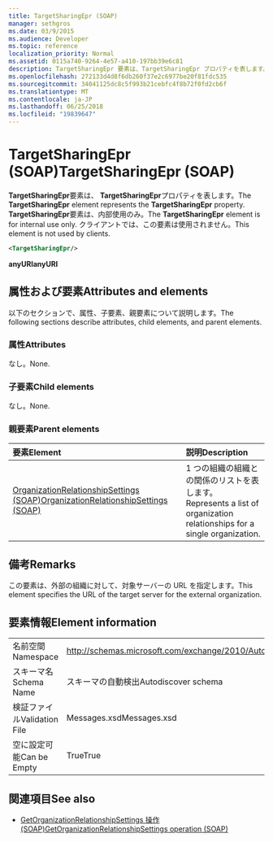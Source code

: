 ```yaml
---
title: TargetSharingEpr (SOAP)
manager: sethgros
ms.date: 03/9/2015
ms.audience: Developer
ms.topic: reference
localization_priority: Normal
ms.assetid: 0115a740-9264-4e57-a410-197bb39e6c81
description: TargetSharingEpr 要素は、TargetSharingEpr プロパティを表します。 TargetSharingEpr 要素は、内部使用のみ。
ms.openlocfilehash: 272133d4d8f6db260f37e2c6977be20f81fdc535
ms.sourcegitcommit: 34041125dc8c5f993b21cebfc4f8b72f0fd2cb6f
ms.translationtype: MT
ms.contentlocale: ja-JP
ms.lasthandoff: 06/25/2018
ms.locfileid: "19839647"
---
```

# <a name="targetsharingepr-soap"></a><span data-ttu-id="4b4b0-104">TargetSharingEpr (SOAP)</span><span class="sxs-lookup"><span data-stu-id="4b4b0-104">TargetSharingEpr (SOAP)</span></span>
 
<span data-ttu-id="4b4b0-105">**TargetSharingEpr**要素は、 **TargetSharingEpr**プロパティを表します。</span><span class="sxs-lookup"><span data-stu-id="4b4b0-105">The **TargetSharingEpr** element represents the **TargetSharingEpr** property.</span></span> <span data-ttu-id="4b4b0-106">**TargetSharingEpr**要素は、内部使用のみ。</span><span class="sxs-lookup"><span data-stu-id="4b4b0-106">The **TargetSharingEpr** element is for internal use only.</span></span> <span data-ttu-id="4b4b0-107">クライアントでは、この要素は使用されません。</span><span class="sxs-lookup"><span data-stu-id="4b4b0-107">This element is not used by clients.</span></span> 
  
```XML
<TargetSharingEpr/>
```

<span data-ttu-id="4b4b0-108">**anyURI**</span><span class="sxs-lookup"><span data-stu-id="4b4b0-108">**anyURI**</span></span>

## <a name="attributes-and-elements"></a><span data-ttu-id="4b4b0-109">属性および要素</span><span class="sxs-lookup"><span data-stu-id="4b4b0-109">Attributes and elements</span></span>

<span data-ttu-id="4b4b0-110">以下のセクションで、属性、子要素、親要素について説明します。</span><span class="sxs-lookup"><span data-stu-id="4b4b0-110">The following sections describe attributes, child elements, and parent elements.</span></span>
  
### <a name="attributes"></a><span data-ttu-id="4b4b0-111">属性</span><span class="sxs-lookup"><span data-stu-id="4b4b0-111">Attributes</span></span>

<span data-ttu-id="4b4b0-112">なし。</span><span class="sxs-lookup"><span data-stu-id="4b4b0-112">None.</span></span>
  
### <a name="child-elements"></a><span data-ttu-id="4b4b0-113">子要素</span><span class="sxs-lookup"><span data-stu-id="4b4b0-113">Child elements</span></span>

<span data-ttu-id="4b4b0-114">なし。</span><span class="sxs-lookup"><span data-stu-id="4b4b0-114">None.</span></span>
  
### <a name="parent-elements"></a><span data-ttu-id="4b4b0-115">親要素</span><span class="sxs-lookup"><span data-stu-id="4b4b0-115">Parent elements</span></span>

|<span data-ttu-id="4b4b0-116">**要素**</span><span class="sxs-lookup"><span data-stu-id="4b4b0-116">**Element**</span></span>|<span data-ttu-id="4b4b0-117">**説明**</span><span class="sxs-lookup"><span data-stu-id="4b4b0-117">**Description**</span></span>|
|:-----|:-----|
|[<span data-ttu-id="4b4b0-118">OrganizationRelationshipSettings (SOAP)</span><span class="sxs-lookup"><span data-stu-id="4b4b0-118">OrganizationRelationshipSettings (SOAP)</span></span>](organizationrelationshipsettings-soap.md) <br/> |<span data-ttu-id="4b4b0-119">1 つの組織の組織との関係のリストを表します。</span><span class="sxs-lookup"><span data-stu-id="4b4b0-119">Represents a list of organization relationships for a single organization.</span></span>  <br/> |
   
## <a name="remarks"></a><span data-ttu-id="4b4b0-120">備考</span><span class="sxs-lookup"><span data-stu-id="4b4b0-120">Remarks</span></span>

<span data-ttu-id="4b4b0-121">この要素は、外部の組織に対して、対象サーバーの URL を指定します。</span><span class="sxs-lookup"><span data-stu-id="4b4b0-121">This element specifies the URL of the target server for the external organization.</span></span> 
  
## <a name="element-information"></a><span data-ttu-id="4b4b0-122">要素情報</span><span class="sxs-lookup"><span data-stu-id="4b4b0-122">Element information</span></span>

|||
|:-----|:-----|
|<span data-ttu-id="4b4b0-123">名前空間</span><span class="sxs-lookup"><span data-stu-id="4b4b0-123">Namespace</span></span>  <br/> |http://schemas.microsoft.com/exchange/2010/Autodiscover  <br/> |
|<span data-ttu-id="4b4b0-124">スキーマ名</span><span class="sxs-lookup"><span data-stu-id="4b4b0-124">Schema Name</span></span>  <br/> |<span data-ttu-id="4b4b0-125">スキーマの自動検出</span><span class="sxs-lookup"><span data-stu-id="4b4b0-125">Autodiscover schema</span></span>  <br/> |
|<span data-ttu-id="4b4b0-126">検証ファイル</span><span class="sxs-lookup"><span data-stu-id="4b4b0-126">Validation File</span></span>  <br/> |<span data-ttu-id="4b4b0-127">Messages.xsd</span><span class="sxs-lookup"><span data-stu-id="4b4b0-127">Messages.xsd</span></span>  <br/> |
|<span data-ttu-id="4b4b0-128">空に設定可能</span><span class="sxs-lookup"><span data-stu-id="4b4b0-128">Can be Empty</span></span>  <br/> |<span data-ttu-id="4b4b0-129">True</span><span class="sxs-lookup"><span data-stu-id="4b4b0-129">True</span></span>  <br/> |
   
## <a name="see-also"></a><span data-ttu-id="4b4b0-130">関連項目</span><span class="sxs-lookup"><span data-stu-id="4b4b0-130">See also</span></span>

- [<span data-ttu-id="4b4b0-131">GetOrganizationRelationshipSettings 操作 (SOAP)</span><span class="sxs-lookup"><span data-stu-id="4b4b0-131">GetOrganizationRelationshipSettings operation (SOAP)</span></span>](getorganizationrelationshipsettings-operation-soap.md)

